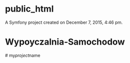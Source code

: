 public_html
===========

A Symfony project created on December 7, 2015, 4:46 pm.
# Wypoyczalnia-Samochodow
#   m y _ p r o j e c t _ n a m e  
 